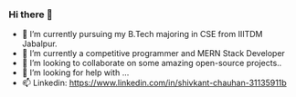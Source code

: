 ### Hi there 👋
- 🔭 I’m currently pursuing my B.Tech majoring in CSE from IIITDM Jabalpur.
- 🌱 I’m currently a competitive programmer and MERN Stack Developer
- 👯 I’m looking to collaborate on some amazing open-source projects..
- 🤔 I’m looking for help with ...
- 📫 Linkedin: https://www.linkedin.com/in/shivkant-chauhan-31135911b

<!--
**Shivkant-Chauhan/Shivkant-Chauhan** is a ✨ _special_ ✨ repository because its `README.md` (this file) appears on your GitHub profile.

Here are some ideas to get you started:


-->
